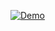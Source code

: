 [![Demo]([QnA.mp4](https://github.com/harsh78621/Research-Paper-Analyzer/blob/main/QnA.gif))]([https://example.com](https://huggingface.co/spaces/haarshh/QnA_Research_Paper))
